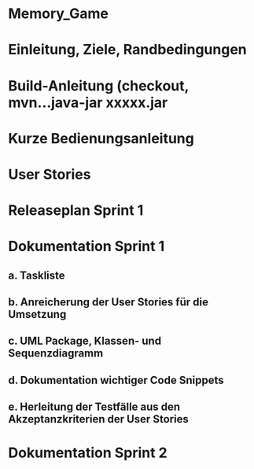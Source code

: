 # Memory_Game
   
  Einleitung, Ziele, Randbedingungen
==  

Build-Anleitung (checkout, mvn...java-jar xxxxx.jar
==  

Kurze Bedienungsanleitung
==  

User Stories
==  

Releaseplan Sprint 1
==  

Dokumentation Sprint 1
==  
  
  a. Taskliste
  -  
  
  b. Anreicherung der User Stories für die Umsetzung
  -
  
  c. UML Package, Klassen- und Sequenzdiagramm
  -  
  
  d. Dokumentation wichtiger Code Snippets
  -  
  
  e. Herleitung der Testfälle aus den Akzeptanzkriterien der User Stories
  -  

Dokumentation Sprint 2
==  


